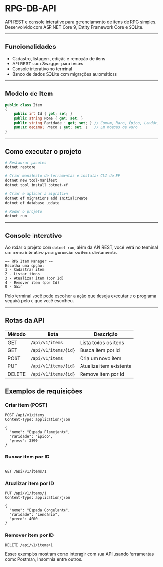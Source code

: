 # RPG-DB-API

API REST e console interativo para gerenciamento de itens de RPG simples. Desenvolvido com ASP.NET Core 9, Entity Framework Core e SQLite.

---

## Funcionalidades

- Cadastro, listagem, edição e remoção de itens
- API REST com Swagger para testes
- Console interativo no terminal
- Banco de dados SQLite com migrações automáticas

---

## Modelo de Item

```csharp
public class Item
{
    public int Id { get; set; }
    public string Nome { get; set; }
    public string Raridade { get; set; } // Comum, Raro, Épico, Lendário
    public decimal Preco { get; set; }   // Em moedas de ouro
}

```
---
## Como executar o projeto

```bash
# Restaurar pacotes
dotnet restore

# Criar manifesto de ferramentas e instalar CLI do EF
dotnet new tool-manifest
dotnet tool install dotnet-ef

# Criar e aplicar a migration
dotnet ef migrations add InitialCreate
dotnet ef database update

# Rodar o projeto
dotnet run

```
---
## Console interativo

Ao rodar o projeto com `dotnet run`, além da API REST, você verá no terminal um menu interativo para gerenciar os itens diretamente:

```text
== RPG Item Manager ==
Escolha uma opção:
1 - Cadastrar item
2 - Listar itens
3 - Atualizar item (por Id)
4 - Remover item (por Id)
0 - Sair

```
Pelo terminal você pode escolher a ação que deseja executar e o programa seguirá pelo o que você escolheu.

---
## Rotas da API

| Método | Rota                | Descrição               |
|--------|---------------------|--------------------------|
| GET    | `/api/v1/items`     | Lista todos os itens     |
| GET    | `/api/v1/items/{id}`| Busca item por Id        |
| POST   | `/api/v1/items`     | Cria um novo item        |
| PUT    | `/api/v1/items/{id}`| Atualiza item existente  |
| DELETE | `/api/v1/items/{id}`| Remove item por Id       |

## Exemplos de requisições

### Criar item (POST)

```http
POST /api/v1/items
Content-Type: application/json

{
  "nome": "Espada Flamejante",
  "raridade": "Épico",
  "preco": 2500
}
```
### Buscar item por ID
```http

GET /api/v1/items/1
```
### Atualizar item por ID
```http
PUT /api/v1/items/1
Content-Type: application/json

{
  "nome": "Espada Congelante",
  "raridade": "Lendário",
  "preco": 4000
}
```
### Remover item por ID
```http
DELETE /api/v1/items/1
```

Esses exemplos mostram como interagir com sua API usando ferramentas como Postman, Insomnia entre outros.
